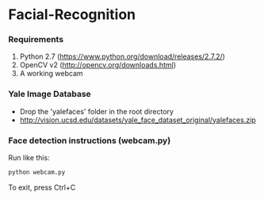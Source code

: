 # Facial-Recognition

### Requirements
1. Python 2.7 (https://www.python.org/download/releases/2.7.2/)
2. OpenCV v2 (http://opencv.org/downloads.html)
3. A working webcam

### Yale Image Database
* Drop the 'yalefaces' folder in the root directory 
* http://vision.ucsd.edu/datasets/yale_face_dataset_original/yalefaces.zip


### Face detection instructions (webcam.py)

Run like this:
```python
python webcam.py
```

To exit, press Ctrl+C

